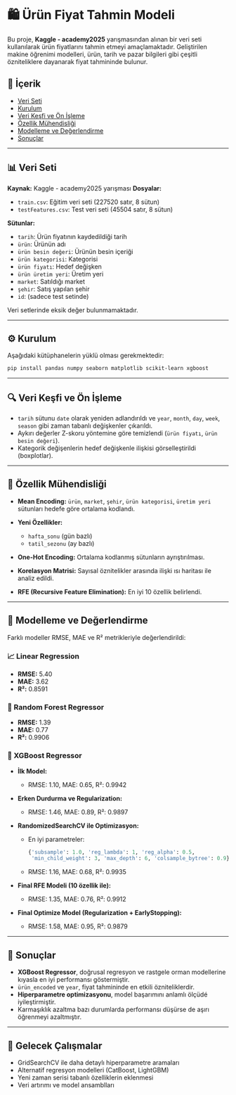 # 🛍️ Ürün Fiyat Tahmin Modeli

Bu proje, **Kaggle - academy2025** yarışmasından alınan bir veri seti kullanılarak ürün fiyatlarını tahmin etmeyi amaçlamaktadır. Geliştirilen makine öğrenimi modelleri, ürün, tarih ve pazar bilgileri gibi çeşitli özniteliklere dayanarak fiyat tahmininde bulunur.

## 📁 İçerik

* [Veri Seti](#veri-seti)
* [Kurulum](#kurulum)
* [Veri Keşfi ve Ön İşleme](#veri-keşfi-ve-ön-işleme)
* [Özellik Mühendisliği](#özellik-mühendisliği)
* [Modelleme ve Değerlendirme](#modelleme-ve-değerlendirme)
* [Sonuçlar](#sonu00e7lar)

---

## 📊 Veri Seti

**Kaynak:** Kaggle - academy2025 yarışması
**Dosyalar:**

* `train.csv`: Eğitim veri seti (227520 satır, 8 sütun)
* `testFeatures.csv`: Test veri seti (45504 satır, 8 sütun)

**Sütunlar:**

* `tarih`: Ürün fiyatının kaydedildiği tarih
* `ürün`: Ürünün adı
* `ürün besin değeri`: Ürünün besin içeriği
* `ürün kategorisi`: Kategorisi
* `ürün fiyatı`: Hedef değişken
* `ürün üretim yeri`: Üretim yeri
* `market`: Satıldığı market
* `şehir`: Satış yapılan şehir
* `id`: (sadece test setinde)

Veri setlerinde eksik değer bulunmamaktadır.

---

## ⚙️ Kurulum

Aşağıdaki kütüphanelerin yüklü olması gerekmektedir:

```bash
pip install pandas numpy seaborn matplotlib scikit-learn xgboost
```

---

## 🔍 Veri Keşfi ve Ön İşleme

* `tarih` sütunu `date` olarak yeniden adlandırıldı ve `year`, `month`, `day`, `week`, `season` gibi zaman tabanlı değişkenler çıkarıldı.
* Aykırı değerler Z-skoru yöntemine göre temizlendi (`ürün fiyatı`, `ürün besin değeri`).
* Kategorik değişenlerin hedef değişkenle ilişkisi görselleştirildi (boxplotlar).

---

## 💠 Özellik Mühendisliği

* **Mean Encoding:** `ürün`, `market`, `şehir`, `ürün kategorisi`, `üretim yeri` sütunları hedefe göre ortalama kodlandı.
* **Yeni Özellikler:**

  * `hafta_sonu` (gün bazlı)
  * `tatil_sezonu` (ay bazlı)
* **One-Hot Encoding:** Ortalama kodlanmış sütunların ayrıştırılması.
* **Korelasyon Matrisi:** Sayısal öznitelikler arasında ilişki ısı haritası ile analiz edildi.
* **RFE (Recursive Feature Elimination):** En iyi 10 özellik belirlendi.

---

## 🤖 Modelleme ve Değerlendirme

Farklı modeller RMSE, MAE ve R² metrikleriyle değerlendirildi:

### 📈 Linear Regression

* **RMSE:** 5.40
* **MAE:** 3.62
* **R²:** 0.8591

### 🌲 Random Forest Regressor

* **RMSE:** 1.39
* **MAE:** 0.77
* **R²:** 0.9906

### 🚀 XGBoost Regressor

* **İlk Model:**

  * RMSE: 1.10, MAE: 0.65, R²: 0.9942
* **Erken Durdurma ve Regularization:**

  * RMSE: 1.46, MAE: 0.89, R²: 0.9897
* **RandomizedSearchCV ile Optimizasyon:**

  * En iyi parametreler:

    ```python
    {'subsample': 1.0, 'reg_lambda': 1, 'reg_alpha': 0.5,
     'min_child_weight': 3, 'max_depth': 6, 'colsample_bytree': 0.9}
    ```
  * RMSE: 1.16, MAE: 0.68, R²: 0.9935
* **Final RFE Modeli (10 özellik ile):**

  * RMSE: 1.35, MAE: 0.76, R²: 0.9912
* **Final Optimize Model (Regularization + EarlyStopping):**

  * RMSE: 1.58, MAE: 0.95, R²: 0.9879

---

## 📌 Sonuçlar

* **XGBoost Regressor**, doğrusal regresyon ve rastgele orman modellerine kıyasla en iyi performansı göstermiştir.
* `ürün_encoded` ve `year`, fiyat tahmininde en etkili özniteliklerdir.
* **Hiperparametre optimizasyonu**, model başarımını anlamlı ölçüdé iyileştirmiştir.
* Karmaşıklık azaltma bazı durumlarda performansı düşürse de aşırı öğrenmeyi azaltmıştır.

---

## 🔮 Gelecek Çalışmalar

* GridSearchCV ile daha detaylı hiperparametre aramaları
* Alternatif regresyon modelleri (CatBoost, LightGBM)
* Yeni zaman serisi tabanlı özelliklerin eklenmesi
* Veri artırımı ve model ansamblları

